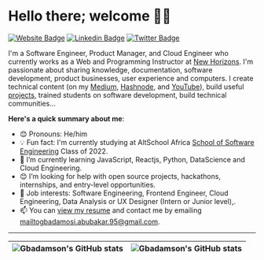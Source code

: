 # Hello there; welcome 👋🏾

[![Website Badge](https://img.shields.io/badge/-MybuildSpace-000000?style=for-the-badge&logo=Google-Chrome&logoColor=white&link=https://buildspace.so/@gbadamson)](https://buildspace.so/@gbadamson) [![Linkedin Badge](https://img.shields.io/badge/-Abubakar_Gbadamosi-blue?style=for-the-badge&logo=Linkedin&logoColor=white&link=https://www.linkedin.com/in/gbadamson6/)](https://www.linkedin.com/in/gbadamson6/) [![Twitter Badge](https://img.shields.io/badge/-@GbadamsonJ-1ca0f1?style=for-the-badge&logo=twitter&logoColor=white&link=https://twitter.com/GbadamsonJ)](https://twitter.com/GbadamsonJ)

I'm a Software Engineer, Product Manager, and Cloud Engineer who currently works as a Web and Programming Instructor at [New Horizons](https://www.newhorizonsnigeria.com.ng/). I'm passionate about sharing knowledge, documentation, software development, product businesses, user experience and computers. I create technical content (on my [Medium](https://medium.com/@gbadamosi.abubakar.95), [Hashnode](https://hashnode.com/@Gbadamson), and [YouTube](https://www.youtube.com/channel/UCxeXNrJNr0J-CIHGcn41tDA)), build useful [projects](https://github.com/Omo-Gbadamson), trained students on software development, build technical communities...

**Here's a quick summary about me**:

- 😊 Pronouns: He/him
- 💡 Fun fact: I'm currently studying at AltSchool Africa [School of Software Engineering](https://altschoolafrica.com/schools/engineering) Class of 2022.
- 🌱 I’m currently learning JavaScript, Reactjs, Python, DataScience and Cloud Engineering.
- 😊 I’m looking for help with open source projects, hackathons, internships, and entry-level opportunities.
- 💼 Job interests: Software Engineering, Frontend Engineer, Cloud Engineering, Data Analysis or UX Designer (Intern or Junior level),.
- 📫 You can [view my resume](#) and contact me by emailing mailtogbadamosi.abubakar.95@gmail.com.

---

| <img align="center" src="https://github-readme-stats.vercel.app/api?username=Omo-Gbadamson&show_icons=true&include_all_commits=true&hide_border=true" alt="Gbadamson's GitHub stats" /> | <img align="center" src="https://github-readme-stats.vercel.app/api/top-langs/?username=Omo-Gbadamson&langs_count=8&layout=compact&hide_border=true" alt="Gbadamson's GitHub stats" /> |
| ------------- | ------------- |
